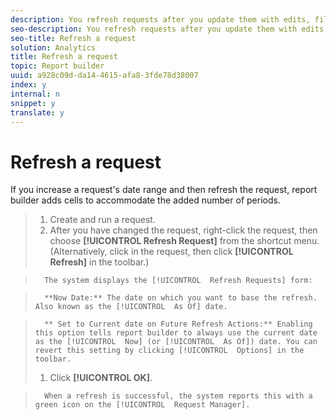 ```yaml
---
description: You refresh requests after you update them with edits, filters, or you need to view more recent data. You can select several requests in a worksheet and refresh them all at once.
seo-description: You refresh requests after you update them with edits, filters, or you need to view more recent data. You can select several requests in a worksheet and refresh them all at once.
seo-title: Refresh a request
solution: Analytics
title: Refresh a request
topic: Report builder
uuid: a928c09d-da14-4615-afa8-3fde78d38007
index: y
internal: n
snippet: y
translate: y
---
```


# Refresh a request

If you increase a request's date range and then refresh the request, report builder adds cells to accommodate the added number of periods. 

>1. Create and run a request.
>1. After you have changed the request, right-click the request, then choose **[!UICONTROL  Refresh Request]** from the shortcut menu. (Alternatively, click in the request, then click **[!UICONTROL  Refresh]** in the toolbar.)

>       The system displays the [!UICONTROL  Refresh Requests] form: 

>       **Now Date:** The date on which you want to base the refresh. Also known as the [!UICONTROL  As Of] date. 

>       ** Set to Current date on Future Refresh Actions:** Enabling this option tells report builder to always use the current date as the [!UICONTROL  Now] (or [!UICONTROL  As Of]) date. You can revert this setting by clicking [!UICONTROL  Options] in the toolbar. 
>1. Click **[!UICONTROL  OK]**.

>       When a refresh is successful, the system reports this with a green icon on the [!UICONTROL  Request Manager]. 
